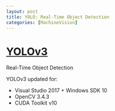 ```yaml
---
layout: post
title: YOLO: Real-Time Object Detection
categories: [MachineVision]
---
```


# [YOLOv3](https://codeleccz.github.io/YOLOv3/)

Real-Time Object Detection

YOLOv3 updated for:
* Visual Studio 2017 + Windows SDK 10 
* OpenCV 3.4.3
* CUDA Toolkit v10
